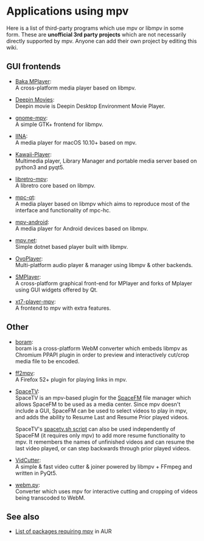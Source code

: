 # Applications using mpv

Here is a list of third-party programs which use mpv or libmpv in some form. These are **unofficial 3rd party projects** which are not necessarily directly supported by mpv. Anyone can add their own project by editing this wiki.

## GUI frontends

* [Baka MPlayer](https://github.com/u8sand/Baka-MPlayer):  
  A cross-platform media player based on libmpv.

* [Deepin Movies](https://github.com/linuxdeepin/deepin-movie-reborn):  
  Deepin movie is Deepin Desktop Environment Movie Player.

* [gnome-mpv](https://github.com/gnome-mpv/gnome-mpv):  
  A simple GTK+ frontend for libmpv.

* [IINA](https://lhc70000.github.io/iina/):  
  A media player for macOS 10.10+ based on mpv.

* [Kawaii-Player](https://github.com/kanishka-linux/kawaii-player):  
  Multimedia player, Library Manager and portable media server based on python3 and pyqt5.

* [libretro-mpv](https://github.com/libretro/libretro-mpv):  
  A libretro core based on libmpv.

* [mpc-qt](https://github.com/cmdrkotori/mpc-qt):  
  A media player based on libmpv which aims to reproduce most of the interface and functionality of mpc-hc.

* [mpv-android](https://github.com/mpv-android/mpv-android):  
  A media player for Android devices based on libmpv.

* [mpv.net](https://github.com/stax76/mpvnet):  
  Simple dotnet based player built with libmpv.

* [OvoPlayer](http://ovoplayer.altervista.org):  
  Multi-platform audio player & manager using libmpv & other backends.

* [SMPlayer](http://smplayer.sourceforge.net/):  
  A cross-platform graphical front-end for MPlayer and forks of Mplayer using GUI widgets offered by Qt.

* [xt7-player-mpv](https://github.com/kokoko3k/xt7-player-mpv):  
  A frontend to mpv with extra features.

## Other

* [boram](https://github.com/Kagami/boram):  
  boram is a cross-platform WebM converter which embeds libmpv as Chromium PPAPI plugin in order to preview and interactively cut/crop media file to be encoded.

* [ff2mpv](https://github.com/woodruffw/ff2mpv):  
  A Firefox 52+ plugin for playing links in mpv.

* [SpaceTV](https://github.com/IgnorantGuru/spacefm-plugins/wiki#wiki-ig-spacetv):  
  SpaceTV is an mpv-based plugin for the [SpaceFM](http://ignorantguru.github.io/spacefm/) file manager which allows SpaceFM to be used as a media center.  Since mpv doesn't include a GUI, SpaceFM can be used to select videos to play in mpv, and adds the ability to Resume Last and Resume Prior played videos.

  SpaceTV's [spacetv.sh script](https://raw.github.com/IgnorantGuru/spacefm-plugins/master/ig-spacetv/src/cstm_325c1cf6/spacetv.sh) can also be used independently of SpaceFM (it requires only mpv) to add more resume functionality to mpv.  It remembers the names of unfinished videos and can resume the last video played, or can step backwards through prior played videos.

* [VidCutter](https://github.com/ozmartian/vidcutter):  
  A simple & fast video cutter & joiner powered by libmpv + FFmpeg and written in PyQt5.

* [webm.py](https://github.com/Kagami/webm.py):  
  Converter which uses mpv for interactive cutting and cropping of videos being transcoded to WebM.

## See also

* [List of packages requiring mpv](https://aur.archlinux.org/packages/mpv-full/) in AUR